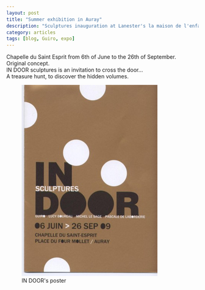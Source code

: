 ```yaml
---
layout: post
title: "Summer exhibition in Auray"
description: "Sculptures inauguration at Lanester's la maison de l'enfance"
category: articles
tags: [blog, Guiro, expo]
---
```

Chapelle du Saint Esprit from 6th of June to the 26th of September.  
Original concept.  
IN DOOR sculptures is an invitation to cross the door...  
A treasure hunt, to discover the hidden volumes.  
<figure>
	<img src="/images/in-door.jpg">
	<figcaption>IN DOOR's poster</figcaption>
</figure>
